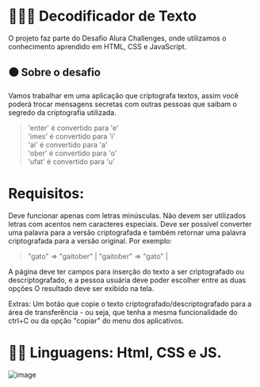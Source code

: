 <h1>👩🏿‍💻 Decodificador de Texto</h1>

O projeto faz parte do Desafio Alura Challenges, onde utilizamos o conhecimento aprendido em HTML, CSS e JavaScript.
<h2>⚫ Sobre o desafio</h2>

Vamos trabalhar em uma aplicação que criptografa textos, assim você poderá trocar mensagens secretas com outras pessoas que saibam o segredo da criptografia utilizada.
>'enter' é convertido para 'e'          
'imes' é convertido para 'i'               
'ai' é convertido para 'a'             
'ober' é convertido para 'o'          
'ufat' é convertido para 'u'

<h1>Requisitos:</h1>

Deve funcionar apenas com letras minúsculas.
Não devem ser utilizados letras com acentos nem caracteres especiais.
Deve ser possível converter uma palavra para a versão criptografada e também retornar uma palavra criptografada para a versão original.
Por exemplo:

>"gato" => "gaitober" | "gaitober" => "gato" |

A página deve ter campos para inserção do texto a ser criptografado ou descriptografado, e a pessoa usuária deve poder escolher entre as duas opções O resultado deve ser exibido na tela.

Extras:
Um botão que copie o texto criptografado/descriptografado para a área de transferência - ou seja, que tenha a mesma funcionalidade do ctrl+C ou da opção "copiar" do menu dos aplicativos.

<h1>🐱‍👤 Linguagens: Html, CSS e JS.</h1>

![image](https://github.com/Adripfll/challengeonedecodificador/assets/156956926/8c1e5e0d-0bbd-4dff-a728-8b252e3384ea)

